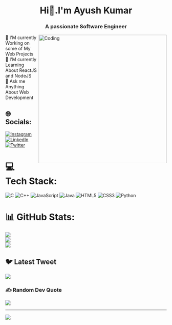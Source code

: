 <h1 align="center">Hi👋.I'm Ayush Kumar</h1>
<h3 align="center">A passionate Software Engineer</h3>
<img align="right" alt="Coding" width="400" src="https://camo.githubusercontent.com/89233231dc8ba3dc5af6b979e9e3985ee8b9b70622d2ce686fc46c4a6706ea20/68747470733a2f2f6d69726f2e6d656469756d2e636f6d2f6d61782f313237322f312a5a53566d57476363317765454e6230536861775778772e676966">
🔭 I'M currently Working on some of My Web Projects<br>🌱 I'M currently Learning About ReactJS and NodeJS<br>💬 Ask me Anything About Web Development


## 🌐 Socials:
[![Instagram](https://img.shields.io/badge/Instagram-%23E4405F.svg?logo=Instagram&logoColor=white)](https://instagram.com/ayu.kmr) [![LinkedIn](https://img.shields.io/badge/LinkedIn-%230077B5.svg?logo=linkedin&logoColor=white)](https://linkedin.com/in/ayush-kumar-a52954219) [![Twitter](https://img.shields.io/badge/Twitter-%231DA1F2.svg?logo=Twitter&logoColor=white)](https://twitter.com/@Ayu_kmr) 

# 💻 Tech Stack:
![C](https://img.shields.io/badge/c-%2300599C.svg?style=for-the-badge&logo=c&logoColor=white) ![C++](https://img.shields.io/badge/c++-%2300599C.svg?style=for-the-badge&logo=c%2B%2B&logoColor=white) ![JavaScript](https://img.shields.io/badge/javascript-%23323330.svg?style=for-the-badge&logo=javascript&logoColor=%23F7DF1E) ![Java](https://img.shields.io/badge/java-%23ED8B00.svg?style=for-the-badge&logo=java&logoColor=white) ![HTML5](https://img.shields.io/badge/html5-%23E34F26.svg?style=for-the-badge&logo=html5&logoColor=white) ![CSS3](https://img.shields.io/badge/css3-%231572B6.svg?style=for-the-badge&logo=css3&logoColor=white) ![Python](https://img.shields.io/badge/python-3670A0?style=for-the-badge&logo=python&logoColor=ffdd54)
# 📊 GitHub Stats:
![](https://github-readme-stats.vercel.app/api?username=Ayush-Kmr&theme=dark&hide_border=false&include_all_commits=false&count_private=false)<br/>
![](https://github-readme-streak-stats.herokuapp.com/?user=Ayush-Kmr&theme=dark&hide_border=false)<br/>
![](https://github-readme-stats.vercel.app/api/top-langs/?username=Ayush-Kmr&theme=dark&hide_border=false&include_all_commits=false&count_private=false&layout=compact)

## 🐦 Latest Tweet
[![](https://gtce.itsvg.in/api?username=@Ayu_kmr)](https://github.com/VishwaGauravIn/github-twitter-card-embed)

### ✍️ Random Dev Quote
![](https://quotes-github-readme.vercel.app/api?type=horizontal&theme=radical)

---
[![](https://visitcount.itsvg.in/api?id=Ayush-Kmr&icon=0&color=0)](https://visitcount.itsvg.in)

